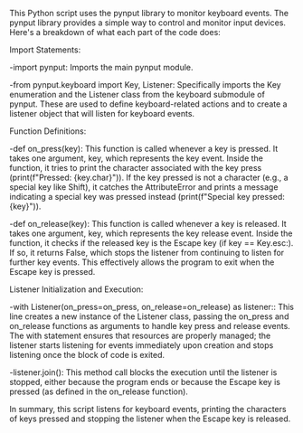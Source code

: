 This Python script uses the pynput library to monitor keyboard events. The pynput library provides a simple way to control and monitor input devices. Here's a breakdown of what each part of the code does:

Import Statements:

-import pynput: Imports the main pynput module.

-from pynput.keyboard import Key, Listener: Specifically imports the Key enumeration and the Listener class from the keyboard submodule of pynput. These are used to define keyboard-related 
  actions and to create a listener object that will listen for keyboard events.

Function Definitions:

-def on_press(key): This function is called whenever a key is pressed. It takes one argument, key, which represents the key event. Inside the function, it tries to print the character 
  associated with the key press (print(f"Pressed: {key.char}")). If the key pressed is not a character (e.g., a special key like Shift), it catches the AttributeError and prints a message 
  indicating a special key was pressed instead (print(f"Special key pressed: {key}")).

-def on_release(key): This function is called whenever a key is released. It takes one argument, key, which represents the key release event.
  Inside the function, it checks if the released key is the Escape key (if key == Key.esc:). If so, it returns False, which stops the listener from continuing to listen for further key 
  events. 
  This effectively allows the program to exit when the Escape key is pressed.

Listener Initialization and Execution:

-with Listener(on_press=on_press, on_release=on_release) as listener:: This line creates a new instance of the Listener class, passing the on_press and on_release functions as arguments to 
  handle key press and release events. The with statement ensures that resources are properly managed; the listener starts listening for events immediately upon creation and stops listening 
  once the block of code is exited.

-listener.join(): This method call blocks the execution until the listener is stopped, either because the program ends or because the Escape key is pressed (as defined in the on_release 
  function).


In summary, this script listens for keyboard events, printing the characters of keys pressed and stopping the listener when the Escape key is released.
